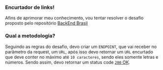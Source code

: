 ### Encurtador de links!
Afins de aprimorar meu conhecimento, vou tentar resolver o desafio proposto pelo repositório [BackEnd Brasil](https://github.com/backend-br)


### Qual a metodologia?
Seguindo as regras do desafio, devo criar um `ENDPOINT`, que vai receber no parâmetro da request, um `URL`, após isso devo retornar um `URL` encurtado que deve conter no máximo até `10 caracteres`, sendo eles somente letras e números.
Sendo assim, devo retornar um status code [`200` OK](https://developer.mozilla.org/en-US/docs/Web/HTTP/Status/200).


